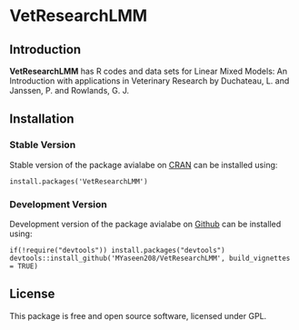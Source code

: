# VetResearchLMM
## Introduction

**VetResearchLMM** has R  codes and data sets for Linear Mixed Models: An Introduction with applications in Veterinary Research by Duchateau, L. and Janssen, P. and Rowlands, G. J.

## Installation

### Stable Version
Stable version of the package avialabe on [CRAN](https://cran.r-project.org/package=VetResearchLMM) can be installed using:

```{r}
install.packages('VetResearchLMM')
```

### Development Version

Development version of the package avialabe on [Github](https://github.com/MYaseen208/VetResearchLMM) can be installed using:

```{r}
if(!require("devtools")) install.packages("devtools")
devtools::install_github('MYaseen208/VetResearchLMM', build_vignettes = TRUE)
```
## License
This package is free and open source software, licensed under GPL.
